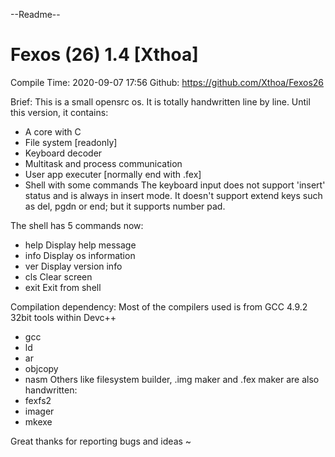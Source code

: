 --Readme--

# Fexos (26) 1.4 [Xthoa]
Compile Time: 2020-09-07 17:56
Github: https://github.com/Xthoa/Fexos26

Brief:
This is a small opensrc os.
It is totally handwritten line by line.
Until this version, it contains:
- A core with C
- File system [readonly]
- Keyboard decoder
- Multitask and process communication
- User app executer [normally end with .fex]
- Shell with some commands
The keyboard input does not support 'insert' status and
is always in insert mode. It doesn't support extend
keys such as del, pgdn or end; but it supports number pad.

The shell has 5 commands now:
- help		Display help message
- info		Display os information
- ver		Display version info
- cls		Clear screen
- exit		Exit from shell

Compilation dependency:
Most of the compilers used is from GCC 4.9.2 32bit tools
within Devc++
- gcc
- ld
- ar
- objcopy
- nasm
Others like filesystem builder, .img maker and .fex maker
are also handwritten:
- fexfs2
- imager
- mkexe

Great thanks for reporting bugs and ideas ~

